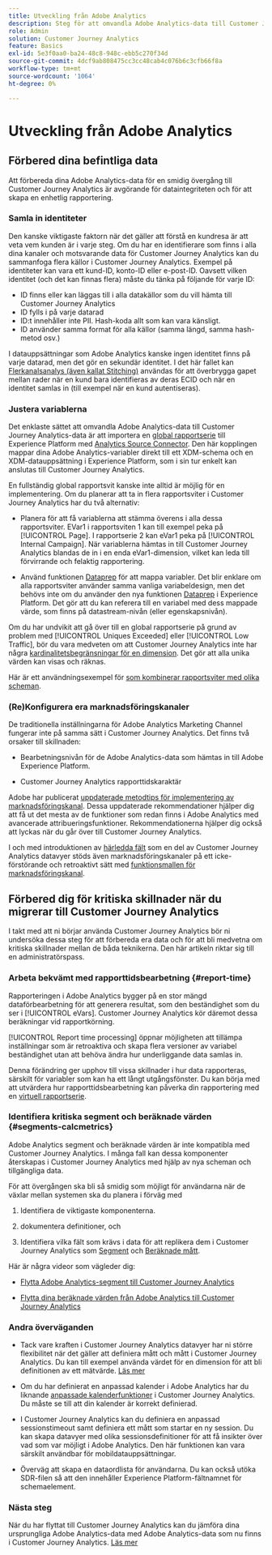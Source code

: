 ```yaml
---
title: Utveckling från Adobe Analytics
description: Steg för att omvandla Adobe Analytics-data till Customer Journey Analytics-data
role: Admin
solution: Customer Journey Analytics
feature: Basics
exl-id: 5e3f0aa0-ba24-48c8-948c-ebb5c270f34d
source-git-commit: 4dcf9ab808475cc3cc48cab4c076b6c3cfb66f8a
workflow-type: tm+mt
source-wordcount: '1064'
ht-degree: 0%

---
```


# Utveckling från Adobe Analytics

## Förbered dina befintliga data

Att förbereda dina Adobe Analytics-data för en smidig övergång till Customer Journey Analytics är avgörande för dataintegriteten och för att skapa en enhetlig rapportering.

### Samla in identiteter

Den kanske viktigaste faktorn när det gäller att förstå en kundresa är att veta vem kunden är i varje steg. Om du har en identifierare som finns i alla dina kanaler och motsvarande data för Customer Journey Analytics kan du sammanfoga flera källor i Customer Journey Analytics.
Exempel på identiteter kan vara ett kund-ID, konto-ID eller e-post-ID. Oavsett vilken identitet (och det kan finnas flera) måste du tänka på följande för varje ID:

* ID finns eller kan läggas till i alla datakällor som du vill hämta till Customer Journey Analytics
* ID fylls i på varje datarad
* ID:t innehåller inte PII. Hash-koda allt som kan vara känsligt.
* ID använder samma format för alla källor (samma längd, samma hash-metod osv.)

I datauppsättningar som Adobe Analytics kanske ingen identitet finns på varje datarad, men det gör en sekundär identitet. I det här fallet kan [Flerkanalsanalys (även kallat Stitching)](/help/stitching/overview.md) användas för att överbrygga gapet mellan rader när en kund bara identifieras av deras ECID och när en identitet samlas in (till exempel när en kund autentiseras).

### Justera variablerna

Det enklaste sättet att omvandla Adobe Analytics-data till Customer Journey Analytics-data är att importera en [global rapportserie](https://experienceleague.adobe.com/en/docs/analytics/implementation/prepare/global-rs) till Experience Platform med [Analytics Source Connector](https://experienceleague.adobe.com/en/docs/experience-platform/sources/ui-tutorials/create/adobe-applications/analytics). Den här kopplingen mappar dina Adobe Analytics-variabler direkt till ett XDM-schema och en XDM-datauppsättning i Experience Platform, som i sin tur enkelt kan anslutas till Customer Journey Analytics.

En fullständig global rapportsvit kanske inte alltid är möjlig för en implementering. Om du planerar att ta in flera rapportsviter i Customer Journey Analytics har du två alternativ:

* Planera för att få variablerna att stämma överens i alla dessa rapportsviter. EVar1 i rapportsviten 1 kan till exempel peka på [!UICONTROL Page]. I rapportserie 2 kan eVar1 peka på [!UICONTROL Internal Campaign]. När variablerna hämtas in till Customer Journey Analytics blandas de in i en enda eVar1-dimension, vilket kan leda till förvirrande och felaktig rapportering.

* Använd funktionen [Dataprep](https://experienceleague.adobe.com/en/docs/experience-platform/data-prep/home) för att mappa variabler. Det blir enklare om alla rapportsviter använder samma vanliga variabeldesign, men det behövs inte om du använder den nya funktionen [Dataprep](https://experienceleague.adobe.com/en/docs/experience-platform/sources/ui-tutorials/create/adobe-applications/analytics) i Experience Platform. Det gör att du kan referera till en variabel med dess mappade värde, som finns på datastream-nivån (eller egenskapsnivån).

Om du har undvikit att gå över till en global rapportserie på grund av problem med [!UICONTROL Uniques Exceeded] eller [!UICONTROL Low Traffic], bör du vara medveten om att Customer Journey Analytics inte har några [kardinalitetsbegränsningar för en dimension](/help/components/dimensions/high-cardinality.md). Det gör att alla unika värden kan visas och räknas.

Här är ett användningsexempel för [som kombinerar rapportsviter med olika scheman](/help/use-cases/aa-data/combine-report-suites.md).

### (Re)Konfigurera era marknadsföringskanaler

De traditionella inställningarna för Adobe Analytics Marketing Channel fungerar inte på samma sätt i Customer Journey Analytics. Det finns två orsaker till skillnaden:

* Bearbetningsnivån för de Adobe Analytics-data som hämtas in till Adobe Experience Platform.

* Customer Journey Analytics rapporttidskaraktär

Adobe har publicerat [uppdaterade metodtips för implementering av marknadsföringskanal](https://experienceleague.adobe.com/en/docs/analytics/components/marketing-channels/mchannel-best-practices). Dessa uppdaterade rekommendationer hjälper dig att få ut det mesta av de funktioner som redan finns i Adobe Analytics med avancerade attribueringsfunktioner. Rekommendationerna hjälper dig också att lyckas när du går över till Customer Journey Analytics.

I och med introduktionen av [härledda fält](../data-views/derived-fields/derived-fields.md) som en del av Customer Journey Analytics datavyer stöds även marknadsföringskanaler på ett icke-förstörande och retroaktivt sätt med [funktionsmallen för marknadsföringskanal](../data-views/derived-fields/derived-fields.md#function-templates).

## Förbered dig för kritiska skillnader när du migrerar till Customer Journey Analytics

I takt med att ni börjar använda Customer Journey Analytics bör ni undersöka dessa steg för att förbereda era data och för att bli medvetna om kritiska skillnader mellan de båda teknikerna. Den här artikeln riktar sig till en administratörspass.

### Arbeta bekvämt med rapporttidsbearbetning {#report-time}

Rapporteringen i Adobe Analytics bygger på en stor mängd dataförbearbetning för att generera resultat, som den beständighet som du ser i [!UICONTROL eVars]. Customer Journey Analytics kör däremot dessa beräkningar vid rapportkörning.

[!UICONTROL Report time processing] öppnar möjligheten att tillämpa inställningar som är retroaktiva och skapa flera versioner av variabel beständighet utan att behöva ändra hur underliggande data samlas in.

Denna förändring ger upphov till vissa skillnader i hur data rapporteras, särskilt för variabler som kan ha ett långt utgångsfönster. Du kan börja med att utvärdera hur rapporttidsbearbetning kan påverka din rapportering med en [virtuell rapportserie](https://experienceleague.adobe.com/en/docs/analytics/components/virtual-report-suites/vrs-report-time-processing).

### Identifiera kritiska segment och beräknade värden {#segments-calcmetrics}

Adobe Analytics segment och beräknade värden är inte kompatibla med Customer Journey Analytics. I många fall kan dessa komponenter återskapas i Customer Journey Analytics med hjälp av nya scheman och tillgängliga data.

För att övergången ska bli så smidig som möjligt för användarna när de växlar mellan systemen ska du planera i förväg med

1. Identifiera de viktigaste komponenterna.

2. dokumentera definitioner, och

3. Identifiera vilka fält som krävs i data för att replikera dem i Customer Journey Analytics som [Segment](/help/components/segments/seg-overview.md) och [Beräknade mått](/help/components/calc-metrics/calc-metr-overview.md).

Här är några videor som vägleder dig:

* [Flytta Adobe Analytics-segment till Customer Journey Analytics](https://experienceleague.adobe.com/docs/customer-journey-analytics-learn/tutorials/components/filters/moving-adobe-analytics-segments-to-customer-journey-analytics.html)

* [Flytta dina beräknade värden från Adobe Analytics till Customer Journey Analytics](https://experienceleague.adobe.com/en/docs/customer-journey-analytics-learn/tutorials/components/calc-metrics/moving-your-calculated-metrics-from-adobe-analytics-to-customer-journey-analytics)

### Andra överväganden

* Tack vare kraften i Customer Journey Analytics datavyer har ni större flexibilitet när det gäller att definiera mått och mått i Customer Journey Analytics. Du kan till exempel använda värdet för en dimension för att bli definitionen av ett mätvärde. [Läs mer](/help/use-cases/data-views/data-views-usecases.md)

* Om du har definierat en anpassad kalender i Adobe Analytics har du liknande [anpassade kalenderfunktioner](/help/components/date-ranges/overview.md) i Customer Journey Analytics. Du måste se till att din kalender är korrekt definierad.

* I Customer Journey Analytics kan du definiera en anpassad sessionstimeout samt definiera ett mått som startar en ny session. Du kan skapa datavyer med olika sessionsdefinitioner för att få insikter över vad som var möjligt i Adobe Analytics. Den här funktionen kan vara särskilt användbar för mobildatauppsättningar.

* Överväg att skapa en dataordlista för användarna. Du kan också utöka SDR-filen så att den innehåller Experience Platform-fältnamnet för schemaelement.

### Nästa steg

När du har flyttat till Customer Journey Analytics kan du jämföra dina ursprungliga Adobe Analytics-data med Adobe Analytics-data som nu finns i Customer Journey Analytics. [Läs mer](/help/troubleshooting/compare.md)
